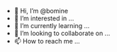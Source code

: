 - 👋 Hi, I’m @bomine
- 👀 I’m interested in ...
- 🌱 I’m currently learning ...
- 💞️ I’m looking to collaborate on ...
- 📫 How to reach me ...

<!---
bomine/bomine is a ✨ special ✨ repository because its `README.md` (this file) appears on your GitHub profile.
You can click the Preview link to take a look at your changes.
--->
